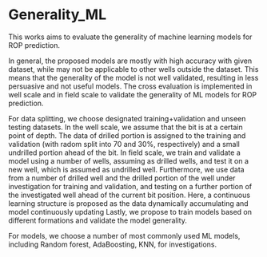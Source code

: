 # Generality_ML
This works aims to evaluate the generality of machine learning models for ROP prediction.

In general, the proposed models are mostly with high accuracy with given dataset, while may not be applicable to other wells outside the dataset. This means that the generality of the model is not well validated, resulting in less persuasive and not useful models.
The cross evaluation is implemented in well scale and in field scale to validate the generality of ML models for ROP prediction.

For data splitting, we choose designated training+validation and unseen testing datasets. 
In the well scale, we assume that the bit is at a certain point of depth. The data of drilled portion is assigned to the training and validation (with radom split into 70 and 30%, respectively) and a small undrilled portion ahead of the bit. 
In field scale, we train and validate a model using a number of wells, assuming as drilled wells, and test it on a new well, which is assumed as undrilled well. Furthermore, we use data from a number of drilled well and the drilled portion of the well under investigation for training and validation, and testing on a further portion of the investigated well ahead of the current bit position. Here, a continuous learning structure is proposed as the data dynamically accumulating and model continuously updating
Lastly, we propose to train models based on different formations and validate the model generality.

For models, we choose a number of most commonly used ML models, including Random forest, AdaBoosting, KNN, for investigations.
